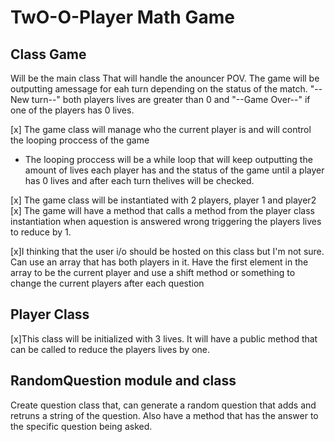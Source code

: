 # TwO-O-Player Math Game

## Class Game

Will be the main class That will handle the anouncer POV. The game will be outputting amessage for eah turn depending on the status of the match. "--New turn--" both players lives are greater than 0 and "--Game Over--" if one of the players has 0 lives.

[x] The game class will manage who the current player is and will control the looping proccess of the game

- The looping proccess will be a while loop that will keep outputting the amount of lives each player has and the status of the game until a player has 0 lives and after each turn thelives will be checked.

[x] The game class will be instantiated with 2 players, player 1 and player2
[x] The game will have a method that calls a method from the player class instantiation when aquestion is answered wrong triggering the players lives to reduce by 1.

[x]I thinking that the user i/o should be hosted on this class but I'm not sure.
Can use an array that has both players in it. Have the first element in the array to be the current player and use a shift method or something to change the current players after each question

## Player Class

[x]This class will be initialized with 3 lives. It will have a public method that can be called to reduce the players lives by one.

## RandomQuestion module and class

Create question class that, can generate a random question that adds and retruns a string of the question. Also have a method that has the answer to the specific question being asked.

